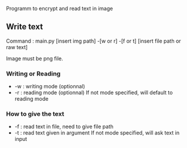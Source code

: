 Programm to encrypt and read text in image

## Write text

Command : main.py [insert img path] -[w or r] -[f or t] [insert file path or raw text]

Image must be png file.

### Writing or Reading
* -w : writing mode (optionnal)
* -r : reading mode (optionnal)
If not mode specified, will default to reading mode

### How to give the text
* -f : read text in file, need to give file path
* -t : read text given in argument
If not mode specified, will ask text in input
